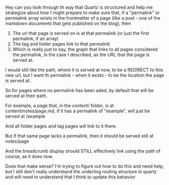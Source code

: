 Hey can you look through th way that Quartz is structured and help me strategize about how I might prepare to make sure that, if a "permalink" or permialink array exists in the frontmatter of a page (like a post - one of the markdown documents that gets published on the blog), then
1) The url that page is served on is at that permalink (or just the first permalink, if an array)
2) The tag and folder pages link to that permalink
3) Which is really just to say, the graph that links to all pages considered the permalink, in the case I described, as the URL that the page is served at.

I would still like the path, where it is served at now, to be a REDIRECT to this new url, but I want th permalink - when it exists - to be the location the page is served at.

So for pages where no permalink has been aded, by default that will be served at their path.

For example, a page that, in the content/ folder, is at content/notes/page.md, if it has a permalink of "example", will just be served at /example

And all folder pages and tag pages will link to it there.

But if that same page lacks a permalink, then it should be served still at notes/page

And the breadcrumb display should STILL effectively link using the path of course, as it does now.

Does that make sense? I'm trying to figure out how to do this and need help, but I still don't really understand the underling routing structure in quartz and will need to understand that I think to update this behavior